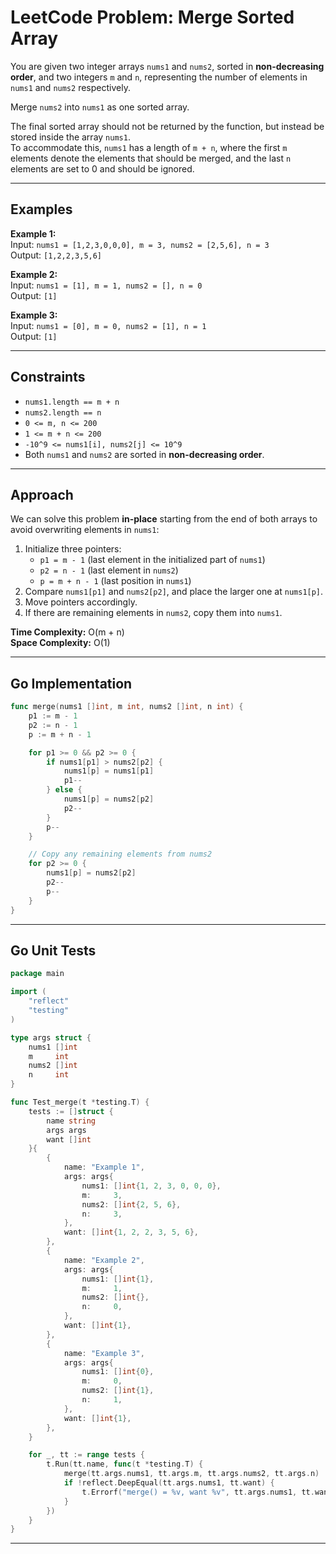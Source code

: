 # LeetCode Problem: Merge Sorted Array

You are given two integer arrays `nums1` and `nums2`, sorted in **non-decreasing order**, and two integers `m` and `n`, representing the number of elements in `nums1` and `nums2` respectively.

Merge `nums2` into `nums1` as one sorted array.

The final sorted array should not be returned by the function, but instead be stored inside the array `nums1`.  
To accommodate this, `nums1` has a length of `m + n`, where the first `m` elements denote the elements that should be merged, and the last `n` elements are set to 0 and should be ignored.

---

## Examples

**Example 1:**  
Input: `nums1 = [1,2,3,0,0,0], m = 3, nums2 = [2,5,6], n = 3`  
Output: `[1,2,2,3,5,6]`

**Example 2:**  
Input: `nums1 = [1], m = 1, nums2 = [], n = 0`  
Output: `[1]`

**Example 3:**  
Input: `nums1 = [0], m = 0, nums2 = [1], n = 1`  
Output: `[1]`

---

## Constraints

- `nums1.length == m + n`
- `nums2.length == n`
- `0 <= m, n <= 200`
- `1 <= m + n <= 200`
- `-10^9 <= nums1[i], nums2[j] <= 10^9`
- Both `nums1` and `nums2` are sorted in **non-decreasing order**.

---

## Approach

We can solve this problem **in-place** starting from the end of both arrays to avoid overwriting elements in `nums1`:

1. Initialize three pointers:
   - `p1 = m - 1` (last element in the initialized part of `nums1`)
   - `p2 = n - 1` (last element in `nums2`)
   - `p = m + n - 1` (last position in `nums1`)
2. Compare `nums1[p1]` and `nums2[p2]`, and place the larger one at `nums1[p]`.
3. Move pointers accordingly.
4. If there are remaining elements in `nums2`, copy them into `nums1`.

**Time Complexity:** O(m + n)  
**Space Complexity:** O(1)

---

## Go Implementation

```go
func merge(nums1 []int, m int, nums2 []int, n int) {
    p1 := m - 1
    p2 := n - 1
    p := m + n - 1

    for p1 >= 0 && p2 >= 0 {
        if nums1[p1] > nums2[p2] {
            nums1[p] = nums1[p1]
            p1--
        } else {
            nums1[p] = nums2[p2]
            p2--
        }
        p--
    }

    // Copy any remaining elements from nums2
    for p2 >= 0 {
        nums1[p] = nums2[p2]
        p2--
        p--
    }
}
```

---

## Go Unit Tests

```go
package main

import (
    "reflect"
    "testing"
)

type args struct {
    nums1 []int
    m     int
    nums2 []int
    n     int
}

func Test_merge(t *testing.T) {
    tests := []struct {
        name string
        args args
        want []int
    }{
        {
            name: "Example 1",
            args: args{
                nums1: []int{1, 2, 3, 0, 0, 0},
                m:     3,
                nums2: []int{2, 5, 6},
                n:     3,
            },
            want: []int{1, 2, 2, 3, 5, 6},
        },
        {
            name: "Example 2",
            args: args{
                nums1: []int{1},
                m:     1,
                nums2: []int{},
                n:     0,
            },
            want: []int{1},
        },
        {
            name: "Example 3",
            args: args{
                nums1: []int{0},
                m:     0,
                nums2: []int{1},
                n:     1,
            },
            want: []int{1},
        },
    }

    for _, tt := range tests {
        t.Run(tt.name, func(t *testing.T) {
            merge(tt.args.nums1, tt.args.m, tt.args.nums2, tt.args.n)
            if !reflect.DeepEqual(tt.args.nums1, tt.want) {
                t.Errorf("merge() = %v, want %v", tt.args.nums1, tt.want)
            }
        })
    }
}
```

---
